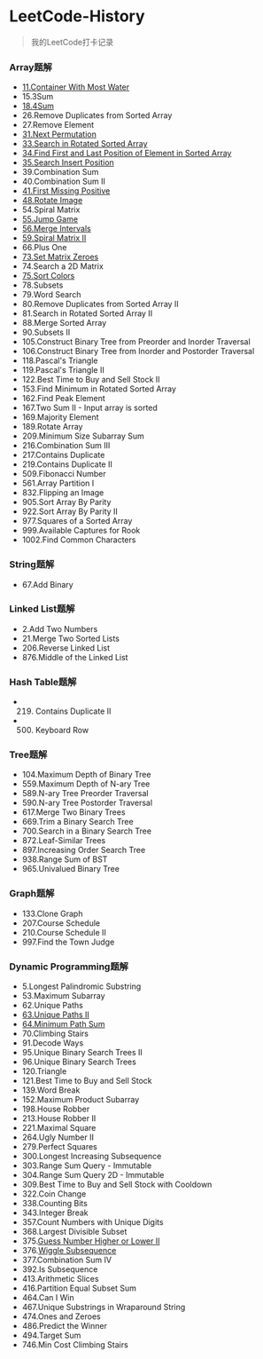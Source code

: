 # LeetCode-History
> 我的LeetCode打卡记录

### Array题解
* [11.Container With Most Water](https://www.sangyx.cn/archives/825)
* 15.3Sum
* [18.4Sum](https://www.sangyx.cn/archives/836)
* 26.Remove Duplicates from Sorted Array
* 27.Remove Element
* [31.Next Permutation](https://www.sangyx.cn/archives/913)
* [33.Search in Rotated Sorted Array](https://www.sangyx.cn/archives/947)
* [34.Find First and Last Position of Element in Sorted Array](https://www.sangyx.cn/archives/951)
* [35.Search Insert Position](https://www.sangyx.cn/archives/823)
* 39.Combination Sum
* 40.Combination Sum II
* [41.First Missing Positive](https://www.sangyx.cn/archives/840)
* [48.Rotate Image](https://www.sangyx.cn/archives/954)
* 54.Spiral Matrix
* [55.Jump Game](https://www.sangyx.cn/archives/871)
* [56.Merge Intervals](https://www.sangyx.cn/archives/957)
* [59.Spiral Matrix II](https://www.sangyx.cn/archives/876)
* 66.Plus One
* [73.Set Matrix Zeroes](https://www.sangyx.cn/archives/960)
* 74.Search a 2D Matrix
* [75.Sort Colors](https://www.sangyx.cn/archives/1001)
* 78.Subsets
* 79.Word Search
* 80.Remove Duplicates from Sorted Array II
* 81.Search in Rotated Sorted Array II
* 88.Merge Sorted Array
* 90.Subsets II
* 105.Construct Binary Tree from Preorder and Inorder Traversal
* 106.Construct Binary Tree from Inorder and Postorder Traversal
* 118.Pascal's Triangle
* 119.Pascal's Triangle II
* 122.Best Time to Buy and Sell Stock II
* 153.Find Minimum in Rotated Sorted Array
* 162.Find Peak Element
* 167.Two Sum II - Input array is sorted
* 169.Majority Element
* 189.Rotate Array
* 209.Minimum Size Subarray Sum
* 216.Combination Sum III
* 217.Contains Duplicate
* 219.Contains Duplicate II
* 509.Fibonacci Number
* 561.Array Partition I
* 832.Flipping an Image
* 905.Sort Array By Parity
* 922.Sort Array By Parity II
* 977.Squares of a Sorted Array
* 999.Available Captures for Rook
* 1002.Find Common Characters

### String题解
* 67.Add Binary

### Linked List题解
* 2.Add Two Numbers
* 21.Merge Two Sorted Lists
* 206.Reverse Linked List
* 876.Middle of the Linked List

### Hash Table题解
* 219. Contains Duplicate II
* 500. Keyboard Row

### Tree题解
* 104.Maximum Depth of Binary Tree
* 559.Maximum Depth of N-ary Tree
* 589.N-ary Tree Preorder Traversal
* 590.N-ary Tree Postorder Traversal
* 617.Merge Two Binary Trees
* 669.Trim a Binary Search Tree
* 700.Search in a Binary Search Tree
* 872.Leaf-Similar Trees
* 897.Increasing Order Search Tree
* 938.Range Sum of BST
* 965.Univalued Binary Tree

### Graph题解
* 133.Clone Graph
* 207.Course Schedule
* 210.Course Schedule II
* 997.Find the Town Judge

### Dynamic Programming题解
* 5.Longest Palindromic Substring
* 53.Maximum Subarray
* 62.Unique Paths
* [63.Unique Paths II](https://www.sangyx.cn/archives/878)
* [64.Minimum Path Sum](https://www.sangyx.cn/archives/884)
* 70.Climbing Stairs
* 91.Decode Ways
* 95.Unique Binary Search Trees II
* 96.Unique Binary Search Trees
* 120.Triangle
* 121.Best Time to Buy and Sell Stock
* 139.Word Break
* 152.Maximum Product Subarray
* 198.House Robber
* 213.House Robber II
* 221.Maximal Square
* 264.Ugly Number II
* 279.Perfect Squares
* 300.Longest Increasing Subsequence
* 303.Range Sum Query - Immutable
* 304.Range Sum Query 2D - Immutable
* 309.Best Time to Buy and Sell Stock with Cooldown
* 322.Coin Change
* 338.Counting Bits
* 343.Integer Break
* 357.Count Numbers with Unique Digits
* 368.Largest Divisible Subset
* 375.[Guess Number Higher or Lower II](https://www.sangyx.cn/archives/1143)
* 376.[Wiggle Subsequence](https://www.sangyx.cn/archives/1140)
* 377.Combination Sum IV
* 392.Is Subsequence
* 413.Arithmetic Slices
* 416.Partition Equal Subset Sum
* 464.Can I Win
* 467.Unique Substrings in Wraparound String
* 474.Ones and Zeroes
* 486.Predict the Winner
* 494.Target Sum
* 746.Min Cost Climbing Stairs
